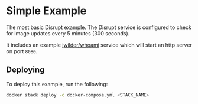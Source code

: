 # Simple Example

The most basic Disrupt example. The Disrupt service is configured to check for image updates every 5 minutes (300 seconds).

It includes an example [jwilder/whoami](https://github.com/jwilder/whoami) service which will start an http server on port `8080`.

## Deploying

To deploy this example, run the following:

```bash
docker stack deploy -c docker-compose.yml <STACK_NAME>
```